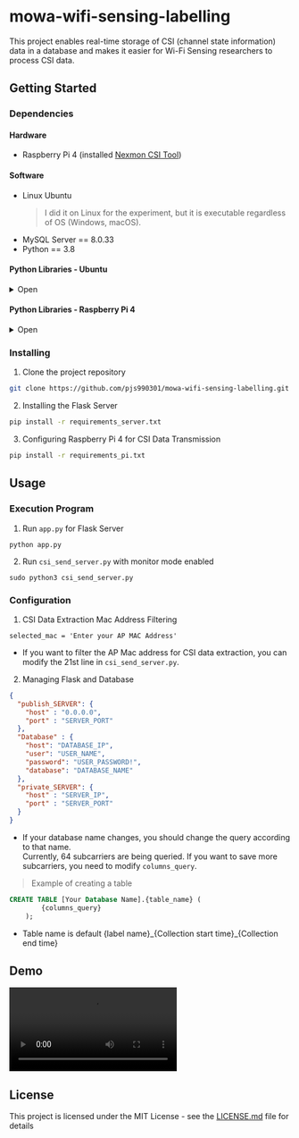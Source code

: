 

# mowa-wifi-sensing-labelling
This project enables real-time storage of CSI (channel state information) data in a database and makes it easier for Wi-Fi Sensing researchers to process CSI data.

## Getting Started
### Dependencies
#### Hardware
* Raspberry Pi 4 (installed [Nexmon CSI Tool](https://github.com/seemoo-lab/nexmon_csi))

#### Software
* Linux Ubuntu
    > I did it on Linux for the experiment, but it is executable regardless of OS (Windows, macOS).
* MySQL Server == 8.0.33
* Python == 3.8

#### Python Libraries - Ubuntu

<details>
<summary>Open </summary>
<div markdown="1">

* Flask
* mysql-connector-python

</div>
</details>

#### Python Libraries - Raspberry Pi 4

<details>
<summary>Open </summary>
<div markdown="1">

* pypcap
* dpkt
* keyboard
* pandas
* numpy
* requests

</div>
</details>

### Installing
1. Clone the project repository
```sh
git clone https://github.com/pjs990301/mowa-wifi-sensing-labelling.git
```

2. Installing the Flask Server
```sh
pip install -r requirements_server.txt
```

3. Configuring Raspberry Pi 4 for CSI Data Transmission
```sh
pip install -r requirements_pi.txt
```

## Usage
### Execution Program
1. Run `app.py` for Flask Server
```
python app.py 
```

2. Run `csi_send_server.py` with monitor mode enabled
```
sudo python3 csi_send_server.py 
```


### Configuration
1. CSI Data Extraction Mac Address Filtering
```
selected_mac = 'Enter your AP MAC Address'
```
* If you want to filter the AP Mac address for CSI data extraction, you can modify the 21st line in `csi_send_server.py`.

2. Managing Flask and Database
```json
{
  "publish_SERVER": {
    "host" : "0.0.0.0",
    "port" : "SERVER_PORT"
  },
  "Database" : {
    "host": "DATABASE_IP",
    "user": "USER_NAME",
    "password": "USER_PASSWORD!",
    "database": "DATABASE_NAME"
  },
  "private_SERVER": {
    "host" : "SERVER_IP",
    "port" : "SERVER_PORT"
  }
}
```
* If your database name changes, you should change the query according to that name. <br>Currently, 64 subcarriers are being queried. If you want to save more subcarriers, you need to modify `columns_query`.
> Example of creating a table
```sql
CREATE TABLE [Your Database Name].{table_name} (
        {columns_query}
    );
```

* Table name is default {label name}\_{Collection start time}\_{Collection end time}

## Demo
<video src="https://github.com/oss-inc/mowa-wifi-sensing-labelling/assets/70201882/b2ab5211-743e-47a0-adb7-20b0a41a3d7c" controls="controls">
</video>

## License
This project is licensed under the MIT License - see the [LICENSE.md](https://github.com/pjs990301/mowa-wifi-sensing-labelling/blob/main/LICENSE) file for details


